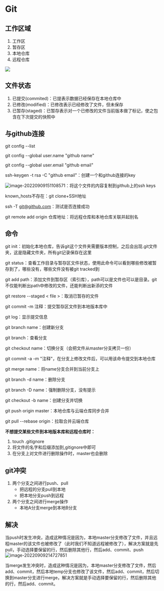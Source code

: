 # Git

## **工作区域**

1. 工作区
2. 暂存区
3. 本地仓库
4. 远程仓库

![](D:/code/note/Linux.assets/image-20220905123749474.png)

## **文件状态**

1. 已提交(commited)：已提表示数据已经保存在本地仓库中
2. 已修改(modified)：已修改表示已经修改了文件，但未保存
3. 已暂存(staged)：已暂存表示对一个已修改的文件当前版本做了标记，使之包含在下次提交的快照中

## **与github连接**

git config --list

git config --global user.name "github name"

git config --global user.email "github email"

ssh-keygen -t rsa -C "github email"：创建一个和github连接的key

![image-20220909151108571](D:/code/note/Linux.assets/image-20220909151108571.png)：将这个文件的内容复制到github上的ssh keys

known_hosts不存在：git clone+SSH地址

ssh -T git@github.com：测试是否连接成功

git remote add origin 仓库地址：将远程仓库和本地仓库关联并起别名

## **命令**

git init：初始化本地仓库，告诉git这个文件夹需要版本控制，之后会出现.git文件夹，这是隐藏文件夹，所有git记录保存在这里

git status：查看工作目录与暂存区文件状态，使用此命令可以看到哪些修改被暂存到了，哪些没有，哪些文件没有被git tracked到

git add path：添加文件到暂存区（索引库），path可以是文件也可以是目录。git不仅能判断出path中修改的文件，还能判断出新添的文件

git restore --staged < file >：取消已暂存的文件 

git commit -m 注释：提交暂存区文件到本地版本库中

git log：显示提交信息

git branch name：创建新分支

git branch：查看分支

git checkout name：切换分支（会把文件从master分支拷贝一份）

git commit -a -m "注释"，在分支上修改文件后，可以用该命令提交到本地仓库

git merge name：将name分支合并到当前分支上

git branch -d name：删除分支

git branch -D name：强制删除分支，没有提示

git checkout -b name：创建分支并切换

git push origin master：本地仓库与云端仓库同步合并

git pull --rebase origin：拉取合并云端仓库

**不想提交某些文件到本地版本库和远程仓库时：**

1. touch .gitignore
2. 将文件的名字和后缀添加到,gitignore中即可
3. 在分支上对文件进行删除操作时，master也会删除

## **git冲突**

1. 两个分支之间进行push、pull
   + 把远程的分支pull到本地
   + 把本地分支push到远程
2. 两个分支之间进行merge操作
   + 本地A分支merge到本地B分支

## **解决**

​	当push时发生冲突，造成这种情况是因为，本地master分支修改了文件，并且远程master的该文件也被修改了（此时我们不知道远程被修改了），解决方案就是先pull，手动选择要保留的行，然后删除其他行，然后add、commit、push![image-20220909214727851](D:/code/note/Linux.assets/image-20220909214727851.png)

​	当merge发生冲突时，造成这种情况是因为，本地master分支修改了文件，然后add、commit，然后本地temp分支也修改了该文件，然后add、commit，然后切换到master分支进行merge，解决方案就是手动选择要保留的行，然后删除其他的行，然后add、commit。